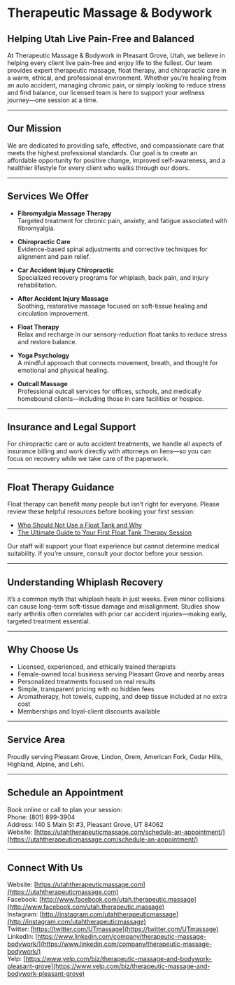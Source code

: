 # Therapeutic Massage & Bodywork

## Helping Utah Live Pain-Free and Balanced

At Therapeutic Massage & Bodywork in Pleasant Grove, Utah, we believe in helping every client live pain-free and enjoy life to the fullest. Our team provides expert therapeutic massage, float therapy, and chiropractic care in a warm, ethical, and professional environment. Whether you’re healing from an auto accident, managing chronic pain, or simply looking to reduce stress and find balance, our licensed team is here to support your wellness journey—one session at a time.

---

## Our Mission

We are dedicated to providing safe, effective, and compassionate care that meets the highest professional standards. Our goal is to create an affordable opportunity for positive change, improved self-awareness, and a healthier lifestyle for every client who walks through our doors.

---

## Services We Offer

- **Fibromyalgia Massage Therapy**  
  Targeted treatment for chronic pain, anxiety, and fatigue associated with fibromyalgia.

- **Chiropractic Care**  
  Evidence-based spinal adjustments and corrective techniques for alignment and pain relief.

- **Car Accident Injury Chiropractic**  
  Specialized recovery programs for whiplash, back pain, and injury rehabilitation.

- **After Accident Injury Massage**  
  Soothing, restorative massage focused on soft-tissue healing and circulation improvement.

- **Float Therapy**  
  Relax and recharge in our sensory-reduction float tanks to reduce stress and restore balance.

- **Yoga Psychology**  
  A mindful approach that connects movement, breath, and thought for emotional and physical healing.

- **Outcall Massage**  
  Professional outcall services for offices, schools, and medically homebound clients—including those in care facilities or hospice.

---

## Insurance and Legal Support

For chiropractic care or auto accident treatments, we handle all aspects of insurance billing and work directly with attorneys on liens—so you can focus on recovery while we take care of the paperwork.

---

## Float Therapy Guidance

Float therapy can benefit many people but isn’t right for everyone. Please review these helpful resources before booking your first session:

- [Who Should Not Use a Float Tank and Why](https://utahtherapeuticmassage.com/blog/)
- [The Ultimate Guide to Your First Float Tank Therapy Session](https://utahtherapeuticmassage.com/blog/)

Our staff will support your float experience but cannot determine medical suitability. If you’re unsure, consult your doctor before your session.

---

## Understanding Whiplash Recovery

It’s a common myth that whiplash heals in just weeks. Even minor collisions can cause long-term soft-tissue damage and misalignment. Studies show early arthritis often correlates with prior car accident injuries—making early, targeted treatment essential.

---

## Why Choose Us

- Licensed, experienced, and ethically trained therapists  
- Female-owned local business serving Pleasant Grove and nearby areas  
- Personalized treatments focused on real results  
- Simple, transparent pricing with no hidden fees  
- Aromatherapy, hot towels, cupping, and deep tissue included at no extra cost  
- Memberships and loyal-client discounts available  

---

## Service Area

Proudly serving Pleasant Grove, Lindon, Orem, American Fork, Cedar Hills, Highland, Alpine, and Lehi.

---

## Schedule an Appointment

Book online or call to plan your session:  
Phone: (801) 899-3904  
Address: 140 S Main St #3, Pleasant Grove, UT 84062  
Website: [https://utahtherapeuticmassage.com/schedule-an-appointment/](https://utahtherapeuticmassage.com/schedule-an-appointment/)

---

## Connect With Us

Website: [https://utahtherapeuticmassage.com](https://utahtherapeuticmassage.com)  
Facebook: [http://www.facebook.com/utah.therapeutic.massage](http://www.facebook.com/utah.therapeutic.massage)  
Instagram: [http://instagram.com/utahtherapeuticmassage](http://instagram.com/utahtherapeuticmassage)  
Twitter: [https://twitter.com/UTmassage](https://twitter.com/UTmassage)  
LinkedIn: [https://www.linkedin.com/company/therapeutic-massage-bodywork/](https://www.linkedin.com/company/therapeutic-massage-bodywork/)  
Yelp: [https://www.yelp.com/biz/therapeutic-massage-and-bodywork-pleasant-grove](https://www.yelp.com/biz/therapeutic-massage-and-bodywork-pleasant-grove)
